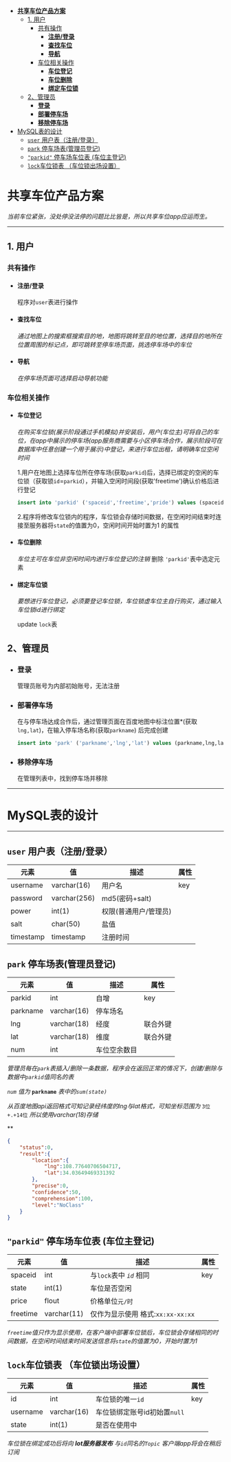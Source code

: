 - [**共享车位产品方案**](#------------)
  * [1. 用户](#1---)
    + [共有操作](#----)
      - [**注册/登录**](#---------)
      - [**查找车位**](#--------)
      - [**导航**](#------)
    + [车位相关操作](#------)
      - [**车位登记**](#--------)
      - [**车位删除**](#--------)
      - [**绑定车位锁**](#---------)
  * [2、管理员](#2----)
    + [**登录**](#------)
    + [**部署停车场**](#---------)
    + [**移除停车场**](#---------)
- [MySQL表的设计](#mysql----)
  * [`user` 用户表（注册/登录）](#-user------------)
  * [`park` 停车场表(管理员登记)](#-park-------------)
  * [`"parkid"` 停车场车位表 (车位主登记)](#--parkid-----------------)
  * [`lock`车位锁表 （车位锁出场设置）](#-lock---------------)




#  **共享车位产品方案**

*当前车位紧张，没处停没法停的问题比比皆是，所以共享车位app应运而生。*
***

## 1. 用户
### 共有操作
- #### **注册/登录**
   程序对`user`表进行操作
- #### **查找车位**
   *通过地图上的搜索框搜索目的地，地图将跳转至目的地位置，选择目的地所在位置周围的标记点，即可跳转至停车场页面，挑选停车场中的车位*

- #### **导航**
   *在停车场页面可选择启动导航功能*

### 车位相关操作
- #### **车位登记**

   *在购买车位锁(展示阶段通过手机模拟)并安装后，用户(车位主)可将自己的车位，在app中展示的停车场(app服务商需要与小区停车场合作，展示阶段可在数据库中任意创建一个用于展示)中登记，来进行车位出租，请明确车位空闲时间*

   
   1.用户在地图上选择车位所在停车场(获取`parkid`)后，选择已绑定的空闲的车位锁（获取锁`id`=`parkid`），并输入空闲时间段(获取'freetime')确认价格后进行登记
   ```sql
   insert into 'parkid' ('spaceid','freetime','pride') values (spaceid,freetime,pride);
   ```

   2.程序将修改车位锁内的程序，车位锁会存储时间数据，在空闲时间结束时连接至服务器将`state`的值置为0，空闲时间开始时置为1
   的属性
   


- #### **车位删除**

   *车位主可在车位非空闲时间内进行车位登记的注销*
   删除 `'parkid'`表中选定元素 
   

- #### **绑定车位锁**

   *要想进行车位登记，必须要登记车位锁，车位锁虚车位主自行购买，通过输入车位锁id进行绑定*

   update ``lock``表





## 2、管理员
- ### **登录**
   管理员账号为内部初始账号，无法注册
- ### **部署停车场**
   在与停车场达成合作后，通过管理页面在百度地图中标注位置*(获取`lng,lat`)，在输入停车场名称(获取`parkname`) 后完成创建
   ```sql
   insert into 'park' ('parkname','lng','lat') values (parkname,lng,lat);
   ```
- ### **移除停车场**
   在管理列表中，找到停车场并移除




***
# MySQL表的设计
***
## `user` 用户表（注册/登录）
| 元素     | 值         |描述                    |属性|
| ---------| ----------- |--------------------- |----|
| username | varchar(16) |用户名                |key|
| password | varchar(256)| md5(密码+salt)       |
| power    | int(1)      | 权限(普通用户/管理员) |
| salt     | char(50)    | 盐值                 |
| timestamp |timestamp   |注册时间              |



## `park` 停车场表(管理员登记)
| 元素     | 值         |描述                    |属性|
| ---------| ----------- |--------------------- |----|
|  parkid  | int          |  自增                | key |
| parkname | varchar(16) |停车场名               |  |
| lng      | varchar(18)| 经度                   |联合外键|
| lat      | varchar(18)| 维度                    |联合外键|
| num    | int       | 车位空余数目                |   |

*管理员每在`park`表插入/删除一条数据，程序会在返回正常的情况下，创建/删除与数据中`parkid`值同名的表*

*`num`* *值为* **`parkname`** *表中的`sum(state)`*



*从百度地图api返回格式可知记录经纬度的lng与lat格式，可知坐标范围为* `3位+.+14位` *所以使用varchar(18)存储*

**
```json
{
    "status":0,
    "result":{
        "location":{
            "lng":108.77640706504717,
            "lat":34.03649469331392
        },
        "precise":0,
        "confidence":50,
        "comprehension":100,
        "level":"NoClass"
    }
}
```

## `"parkid"` 停车场车位表 (车位主登记)
| 元素     | 值         |描述                    |属性|
| ---------| ----------- |--------------------- |----|
|  spaceid  | int          | 与`lock`表中 *`id`* 相同  | key |
| state | int(1)         |   车位是否空闲                   |  |
|  price |  flout     | 价格单位`元/时`                 |      | 
| freetime| varchar(11)  |  仅作为显示使用 格式:`xx:xx-xx:xx` |        |


*`freetime`值只作为显示使用，在客户端中部署车位锁后，车位锁会存储相同的时间数据，在空闲时间结束时间发送信息将`state`的值置为0，开始时置为1*

## `lock`车位锁表 （车位锁出场设置）
| 元素     | 值         |描述                    |属性|
| ---------| ----------- |--------------------- |----|
|   id  | int          | 车位锁的唯一`id`        | key |
|username|   varchar(16)     | 车位锁绑定账号id初始置`null`|    |
| state  |  int(1)              | 是否在使用中                ||

*车位锁在绑定成功后将向* ***Iot服务器发布*** *与`id`同名的`Topic`*
*客户端app将会在稍后订阅*